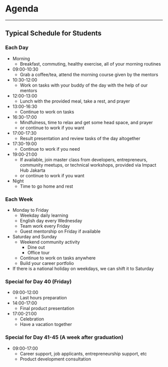 # Agenda

--------------------------------------------------------------------------------

## Typical Schedule for Students

### Each Day

- Morning
  - Breakfast, commuting, healthy exercise, all of your morning routines
- 09:00-10:30
  - Grab a coffee/tea, attend the morning course given by the mentors
- 10:30-12:00
  - Work on tasks with your buddy of the day with the help of our mentors
- 12:00-13:00
  - Lunch with the provided meal, take a rest, and prayer
- 13:00-16:30
  - Continue to work on tasks
- 16:30-17:00
  - Mindfulness, time to relax and get some head space, and prayer
  - or continue to work if you want
- 17:00-17:30
  - Result presentation and review tasks of the day altogether
- 17:30-19:00
   - Continue to work if you need
- 19:00-21:00
  - If available, join master class from developers, entrepreneurs, community meetups, or technical workshops, provided via Impact Hub Jakarta
  - or continue to work if you want
- Night
  - Time to go home and rest

### Each Week

- Monday to Friday
  - Weekday daily learning
  - English day every Wednesday
  - Team work every Friday
  - Guest mentorship on Friday if available
- Saturday and Sunday
  - Weekend community activity
    - Dine out
    - Office tour
  - Continue to work on tasks anywhere
  - Build your career portfolio
- If there is a national holiday on weekdays, we can shift it to Saturday

### Special for Day 40 (Friday)

- 09:00-12:00
  - Last hours preparation
- 14:00-17:00
  - Final product presentation
- 17:00-21:00
  - Celebration
  - Have a vacation together

### Special for Day 41-45 (A week after graduation)

- 09:00-17:00
  - Career support, job applicants, entrepreneurship support, etc
  - Product development consultation
